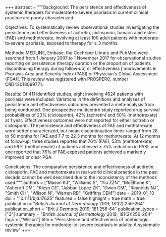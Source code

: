 +++
abstract = """Background: The persistence and effectiveness of systemic therapies for moderate‐to‐severe psoriasis in current clinical practice are poorly characterized.

Objectives: To systematically review observational studies investigating the persistence and effectiveness of acitretin, ciclosporin, fumaric acid esters (FAE) and methotrexate, involving at least 100 adult patients with moderate‐to‐severe psoriasis, exposed to therapy for ≥ 3 months.

Methods: MEDLINE, Embase, the Cochrane Library and PubMed were searched from 1 January 2007 to 1 November 2017 for observational studies reporting on persistence (therapy duration or the proportion of patients discontinuing therapy during follow‐up) or effectiveness [improvements in Psoriasis Area and Severity Index (PASI) or Physician's Global Assessment (PGA)]. This review was registered with PROSPERO, number CRD42018099771.

Results: Of 411 identified studies, eight involving 4624 patients with psoriasis were included. Variations in the definitions and analyses of persistence and effectiveness outcomes prevented a meta‐analysis from being conducted. One prospective multicentre study reported drug survival probabilities of 23% (ciclosporin), 42% (acitretin) and 50% (methotrexate) at 1 year. Effectiveness outcomes were not reported for either acitretin or ciclosporin. The persistence and effectiveness of FAE and methotrexate were better characterized, but mean discontinuation times ranged from 28 to 50 months for FAE and 7·7 to 22·3 months for methotrexate. At 12 months of follow‐up, three studies reported that 76% (FAE), 53% (methotrexate) and 59% (methotrexate) of patients achieved ≥ 75% reduction in PASI, and one reported that 76% of FAE‐exposed patients achieved a markedly improved or clear PGA.

Conclusions: The comparative persistence and effectiveness of acitretin, ciclosporin, FAE and methotrexate in real‐world clinical practice in the past decade cannot be well described due to the inconsistency of the methods used."""
authors = ["Mason KJ", "Williams S", "Yiu ZZN", "McElhone K", "Ashcroft DM", "Kleyn CE", "Jabbar-Lopez ZK", "Owen CM", "Reynolds NJ", "Smith CH", "Wilson N", "Warren RB", "Griffiths CEM"]
date = 2019-01-10
doi = "10.1111/bjd.17625"
featured = false
highlight = true
math = true
publication = "*British Journal of Dermatology* 2019; 181(2):256-264"
publication_short = "*Brit J Dermatol* 2019; 181:256-64"
publication_types = ["2"]
summary = "*British Journal of Dermatology* 2019; 181(2):256-264"
tags = ["Wilson"]
title = "Persistence and effectiveness of nonbiologic systemic therapies for moderate-to-severe psoriasis in adults: A systematic review"
+++
